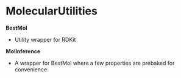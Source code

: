 # MolecularUtilities


**BestMol**
* Utility wrapper for RDKit


**MolInference**
* A wrapper for BestMol where a few properties are prebaked for convenience



